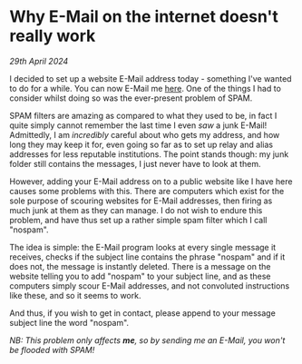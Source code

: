 # Why E-Mail on the internet doesn't really work
*29th April 2024*

I decided to set up a website E-Mail address today - something I've wanted to do for a while. You can now E-Mail me [here](../email.html). One of the things I had to consider whilst doing so was the ever-present problem of SPAM.

SPAM filters are amazing as compared to what they used to be, in fact I quite simply cannot remember the last time I even *saw* a junk E-Mail! Admittedly, I am *incredibly* careful about who gets my address, and how long they may keep it for, even going so far as to set up relay and alias addresses for less reputable institutions. The point stands though: my junk folder still contains the messages, I just never have to look at them. 

However, adding your E-Mail address on to a public website like I have here causes some problems with this. There are computers which exist for the sole purpose of scouring websites for E-Mail addresses, then firing as much junk at them as they can manage. I do not wish to endure this problem, and have thus set up a rather simple spam filter which I call "nospam".

The idea is simple: the E-Mail program looks at every single message it receives, checks if the subject line contains the phrase "nospam" and if it does not, the message is instantly deleted. There is a message on the website telling you to add "nospam" to your subject line, and as these computers simply scour E-Mail addresses, and not convoluted instructions like these, and so it seems to work.

And thus, if you wish to get in contact, please append to your message subject line the word "nospam".

*NB: This problem only affects **me**, so by sending me an E-Mail, you won't be flooded with SPAM!*